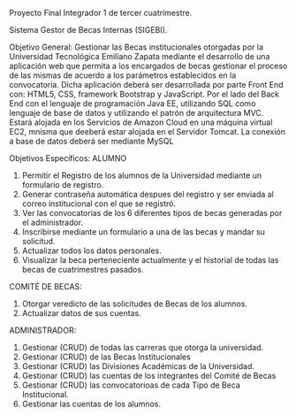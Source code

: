 Proyecto Final Integrador 1 de tercer cuatrimestre.

Sistema Gestor de Becas Internas (SIGEBI).

Objetivo General: Gestionar las Becas institucionales otorgadas por la Universidad Tecnológica Emiliano Zapata mediante el desarrollo de una aplicación web que permita a los encargados de becas gestionar el proceso de las mismas de acuerdo a los parámetros establecidos en la convocatoria. Dicha aplicación deberá ser desarrollada por parte Front End con: HTML5, CSS, framework Bootstrap y JavaScript. Por el lado del Back End con el lenguaje de programación Java EE, utilizando SQL como lenguaje de base de datos y utilizando el patrón de arquitectura MVC. Estará alojada en los Servicios de Amazon Cloud en una máquina virtual EC2, mnisma que deeberá estar alojada en el Servidor Tomcat. La conexión a base de datos deberá ser mediante MySQL

Objetivos Específicos: 
ALUMNO
1. Permitir el Registro de los alumnos de la Universidad mediante un formulario de registro.
2. Generar contraseña automática despues del registro y ser enviada al correo institucional con el que se registró.
3. Ver las convocatorias de los 6 diferentes tipos de becas generadas por el administrador.
4. Inscribirse mediante un formulario a una de las becas y mandar su solicitud.
5. Actualizar todos los datos personales.
6. Visualizar la beca perteneciente actualmente y el historial de todas las becas de cuatrimestres pasados.

COMITÉ DE BECAS:
1. Otorgar veredicto de las solicitudes de Becas de los alumnos.
2. Actualizar datos de sus cuentas.

ADMINISTRADOR:
1. Gestionar (CRUD) de todas las carreras que otorga la universidad.
2. Gestionar (CRUD) de las Becas Institucionales
3. Gestionar (CRUD) las Divisiones Académicas de la Universidad.
4. Gestionar (CRUD) las cuentas de los integrantes del Comité de Becas
5. Gestionar (CRUD) las convocatorioas de cada Tipo de Beca Institucional.
6. Gestionar las cuentas de los alumnos.
